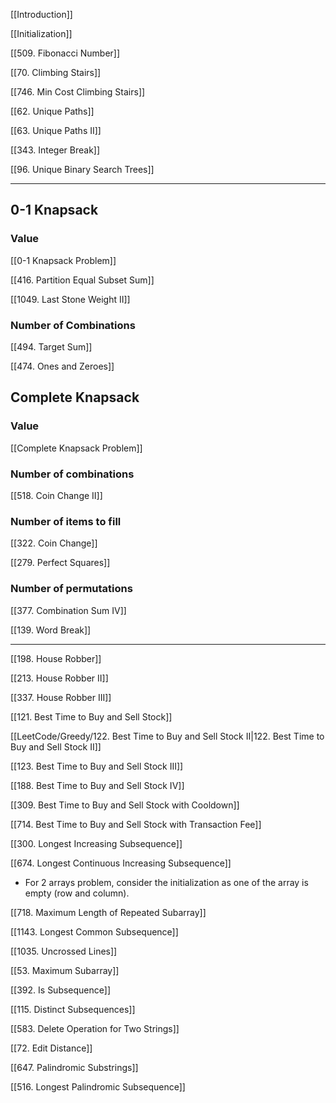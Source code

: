 [[Introduction]]

[[Initialization]]

  

[[509. Fibonacci Number]]

[[70. Climbing Stairs]]

[[746. Min Cost Climbing Stairs]]

  

[[62. Unique Paths]]

[[63. Unique Paths II]]

  

[[343. Integer Break]]

  

[[96. Unique Binary Search Trees]]

  

---

## 0-1 Knapsack

### Value

[[0-1 Knapsack Problem]]

[[416. Partition Equal Subset Sum]]

[[1049. Last Stone Weight II]]

### Number of Combinations

[[494. Target Sum]]

[[474. Ones and Zeroes]]

## Complete Knapsack

### Value

[[Complete Knapsack Problem]]

### Number of combinations

[[518. Coin Change II]]

### Number of items to fill

[[322. Coin Change]]

[[279. Perfect Squares]]

### Number of permutations

[[377. Combination Sum IV]]

[[139. Word Break]]


---

  

[[198. House Robber]]

[[213. House Robber II]]

[[337. House Robber III]]

  

[[121. Best Time to Buy and Sell Stock]]

[[LeetCode/Greedy/122. Best Time to Buy and Sell Stock II|122. Best Time to Buy and Sell Stock II]]

[[123. Best Time to Buy and Sell Stock III]]

[[188. Best Time to Buy and Sell Stock IV]]

[[309. Best Time to Buy and Sell Stock with Cooldown]]

[[714. Best Time to Buy and Sell Stock with Transaction Fee]]

  

[[300. Longest Increasing Subsequence]]

[[674. Longest Continuous Increasing Subsequence]]

  

- For 2 arrays problem, consider the initialization as one of the array is empty (row and column).

[[718. Maximum Length of Repeated Subarray]]

[[1143. Longest Common Subsequence]]

[[1035. Uncrossed Lines]]

[[53. Maximum Subarray]]

[[392. Is Subsequence]]

[[115. Distinct Subsequences]]

[[583. Delete Operation for Two Strings]]

[[72. Edit Distance]]

  

[[647. Palindromic Substrings]]

[[516. Longest Palindromic Subsequence]]